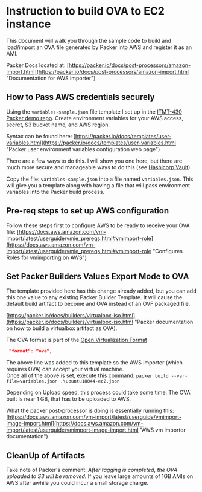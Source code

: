 # Instruction to build OVA to EC2 instance

This document will walk you through the sample code to build and load/import an OVA file generated by Packer into AWS and register it as an AMI.  

Packer Docs located at: [https://packer.io/docs/post-processors/amazon-import.html](https://packer.io/docs/post-processors/amazon-import.html "Documentation for AWS importer")

## How to Pass AWS credentials securely

Using the `variables-sample.json` file template I set up in the [ITMT-430 Packer demo repo](https://github.com/jhajek/packer-vagrant-build-scripts/tree/master/packer/itmt430 "ITMT-430 Packer demo repo").  Create environment variables for your AWS access, secret, S3 bucket name, and AWS region.

Syntax can be found here: [https://packer.io/docs/templates/user-variables.html](https://packer.io/docs/templates/user-variables.html "Packer user environment variables configuration web page")

There are a few ways to do this.  I will show you one here, but there are much more secure and manageable ways to do this (see [Hashicorp Vault](https://www.vaultproject.io/ "Website for Vault secret management")).

Copy the file: ```variables-sample.json``` into a file named ```variables.json```.  This will give you a template along with having a file that will pass environment variables into the Packer build process.

## Pre-req steps to set up AWS configuration

Follow these steps first to configure AWS to be ready to receive your OVA file:
[https://docs.aws.amazon.com/vm-import/latest/userguide/vmie_prereqs.html#vmimport-role](https://docs.aws.amazon.com/vm-import/latest/userguide/vmie_prereqs.html#vmimport-role "Configures Roles for vmimporting on AWS")

## Set Packer Builders Values Export Mode to OVA

The template provided here has this change already added, but you can add this one value to any existing Packer Builder Template. It will cause the default build artifact to become and OVA instead of an OVF packaged file.  

[https://packer.io/docs/builders/virtualbox-iso.html](https://packer.io/docs/builders/virtualbox-iso.html "Packer documentation on how to build a virtualbox artifact as OVA).

The OVA format is part of the [Open Virtualization Format](https://en.wikipedia.org/wiki/Open_Virtualization_Format "Wikipedia OVF deescription page")

```json
 "format": "ova",
 ```

The above line was added to this template so the AWS importer (which requires OVA) can accept your virtual machine.  
Once all of the above is set, execute this command: ```packer build --var-file=variables.json .\ubuntu18044-ec2.json```

Depending on Upload speed, this process could take some time.  The OVA built is near 1 GB, that has to be uploaded to AWS.  

What the packer post-processor is doing is essentially running this:  [https://docs.aws.amazon.com/vm-import/latest/userguide/vmimport-image-import.html](https://docs.aws.amazon.com/vm-import/latest/userguide/vmimport-image-import.html "AWS vm importer documentation")

## CleanUp of Artifacts

Take note of Packer's comment: *After tagging is completed, the OVA uploaded to S3 will be removed.* If you leave large amounts of 1GB AMIs on AWS after awhile you could incur a small storage charge.
